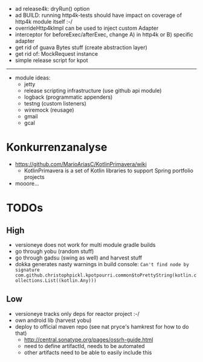 

* ad release4k: dryRun() option
* ad BUILD: running http4k-tests should have impact on coverage of http4k module itself :-/
* overrideHttp4kImpl can be used to inject custom Adapter
* interceptor for beforeExec/afterExec, change A) in http4k or B) specific adapter
* get rid of guava Bytes stuff (create abstraction layer)
* get rid of: MockRequest instance
* simple release script for kpot

-------


* module ideas:
    * jetty
    * release scripting infrastructure (use github api module)
    * logback (programmatic appenders)
    * testng (custom listeners)
    * wiremock (reusage)
    * gmail
    * gcal

# Konkurrenzanalyse

* https://github.com/MarioAriasC/KotlinPrimavera/wiki
    * KotlinPrimavera is a set of Kotlin libraries to support Spring portfolio projects
* mooore...

# TODOs

## High

* versioneye does not work for multi module gradle builds
* go through yobu (random stuff)
* go through gadsu (swing as well) and harvest stuff
* dokka generates nasty warnings in build console: `Can't find node by signature com.github.christophpickl.kpotpourri.common$toPrettyString(kotlin.collections.List((kotlin.Any)))`

## Low

* versioneye tracks only deps for reactor project :-/
* own android lib (harvest yobu)
* deploy to official maven repo (see nat pryce's hamkrest for how to do that)
    * http://central.sonatype.org/pages/ossrh-guide.html
    * need to define artifactId, needs to be automated
    * other artifacts need to be able to easily include this
